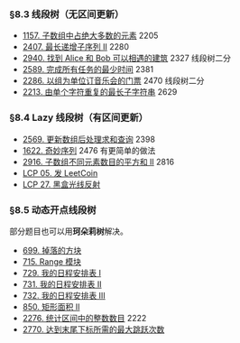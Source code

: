 ### §8.3 线段树（无区间更新）

* [1157\. 子数组中占绝大多数的元素](https://leetcode.cn/problems/online-majority-element-in-subarray/) 2205
* [2407\. 最长递增子序列 II](https://leetcode.cn/problems/longest-increasing-subsequence-ii/) 2280
* [2940\. 找到 Alice 和 Bob 可以相遇的建筑](https://leetcode.cn/problems/find-building-where-alice-and-bob-can-meet/) 2327 线段树二分
* [2589\. 完成所有任务的最少时间](https://leetcode.cn/problems/minimum-time-to-complete-all-tasks/) 2381
* [2286\. 以组为单位订音乐会的门票](https://leetcode.cn/problems/booking-concert-tickets-in-groups/) 2470 线段树二分
* [2213\. 由单个字符重复的最长子字符串](https://leetcode.cn/problems/longest-substring-of-one-repeating-character/) 2629

### §8.4 Lazy 线段树（有区间更新）

* [2569\. 更新数组后处理求和查询](https://leetcode.cn/problems/handling-sum-queries-after-update/) 2398
* [1622\. 奇妙序列](https://leetcode.cn/problems/fancy-sequence/) 2476 有更简单的做法
* [2916\. 子数组不同元素数目的平方和 II](https://leetcode.cn/problems/subarrays-distinct-element-sum-of-squares-ii/) 2816
* [LCP 05. 发 LeetCoin](https://leetcode.cn/problems/coin-bonus/)
* [LCP 27. 黑盒光线反射](https://leetcode.cn/problems/IQvJ9i/)

### §8.5 动态开点线段树

部分题目也可以用**珂朵莉树**解决。

* [699\. 掉落的方块](https://leetcode.cn/problems/falling-squares/)
* [715\. Range 模块](https://leetcode.cn/problems/range-module/)
* [729\. 我的日程安排表 I](https://leetcode.cn/problems/my-calendar-i/)
* [731\. 我的日程安排表 II](https://leetcode.cn/problems/my-calendar-ii/)
* [732\. 我的日程安排表 III](https://leetcode.cn/problems/my-calendar-iii/)
* [850\. 矩形面积 II](https://leetcode.cn/problems/rectangle-area-ii/)
* [2276\. 统计区间中的整数数目](https://leetcode.cn/problems/count-integers-in-intervals/) 2222
* [2770\. 达到末尾下标所需的最大跳跃次数](https://leetcode.cn/problems/maximum-number-of-jumps-to-reach-the-last-index/)

